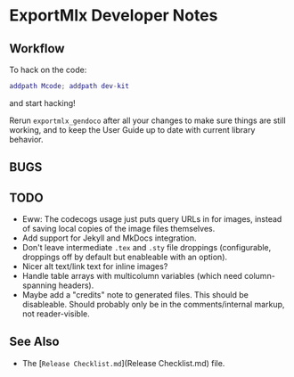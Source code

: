 # ExportMlx Developer Notes

## Workflow

To hack on the code:

```matlab
addpath Mcode; addpath dev-kit
```

and start hacking!

Rerun `exportmlx_gendoco` after all your changes to make sure things are still working, and to keep the User Guide up to date with current library behavior.

## BUGS

## TODO

* Eww: The codecogs usage just puts query URLs in for images, instead of saving local copies of the image files themselves.
* Add support for Jekyll and MkDocs integration.
* Don't leave intermediate `.tex` and `.sty` file droppings (configurable, droppings off by default but enableable with an option).
* Nicer alt text/link text for inline images?
* Handle table arrays with multicolumn variables (which need column-spanning headers).
* Maybe add a "credits" note to generated files. This should be disableable. Should probably only be in the comments/internal markup, not reader-visible.

## See Also

* The [`Release Checklist.md`](Release Checklist.md) file.
